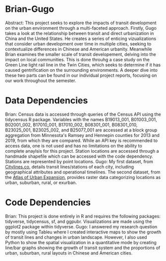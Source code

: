 # Brian-Gugo
Abstract: This project seeks to explore the impacts of transit development on the urban environment through a multi-faceted approach. Firstly, Gugo takes a look at the relationship between transit and direct urbanization in China and the United States. He creates a series of enticing vizualizations that consider urban development over time in multiple cities, seeking to contextualize differences in Chinese and American urbanity. Meanwhile Brian examines the smaller scale of transit developement, delving into the impact on local communities. This is done throuhg a case study on the Green Line light rail line in the Twin Cities, which seeks to determine if it has caused gentrification on the surrounding environments. A deeper dive into these two parts can be found in our individual project reports, focusing on our work throughout the semester.

# Data Dependencies
Brian: Census data is accessed through queries of the Census API using the tidycensus R package. Variables with the names B19013_001, B01003_001, B02001_002, B17010_001, B17010_002, B08301_001, B08301_010, B23025_001, B23025_002, and B25077_001 are accessed at a block group aggregation from Minnesota's Ramsey and Hennepin counties for 2013 and 2019, from which they are compared. While an API key is recommended to access data, one is not used and has no limitations on the ability to complete anaylsis for this project. Station locations are accessed through a handmade shapefile which can be accessed with the code dependency. Stations are represented by point locations. 
Gugo: My first dataset, from [Citylines.co](https://www.citylines.co/), details transit lines/stations of each city, including geographical attributes and operational timelines. The second dataset, from the [Atlas of Urban Expansion](http://atlasofurbanexpansion.org/), provides raster data categorizing locations as urban, suburban, rural, or exurban.

# Code Dependencies
Brian: This project is done entirely in R and requires the following packages: tidyverse, tidycensus, sf, and ggpubr. Visualizations are made using the ggplot2 package within tidyverse. 
Gugo: I answered my research question by mostly using Tableu where I created interactive maps to show the growth of transit lines and changes in urban landscape. However, I also used Python to show the spatial visualization in a quantitative mode by creating line/bar graphs showing the growth of transit system and the proportions of urban, suburban, rural layouts in Chinese and American cities. 
